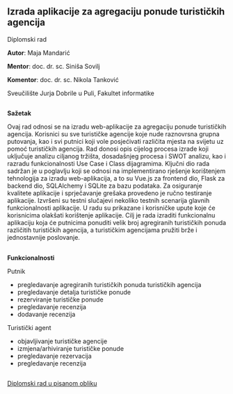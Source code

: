 
<br><h2><b>Izrada aplikacije za agregaciju ponude turističkih agencija</b></h2>

Diplomski rad

**Autor**: Maja Mandarić

**Mentor**: doc. dr. sc. Siniša Sovilj

**Komentor**: doc. dr. sc. Nikola Tanković

Sveučilište Jurja Dobrile u Puli, Fakultet informatike

<h2></h2>


<b>**Sažetak**</b>
<p>
Ovaj rad odnosi se na izradu web-aplikacije za agregaciju ponude turističkih agencija. Korisnici su sve turističke agencije koje nude raznovrsna grupna putovanja, kao i svi putnici koji vole posjećivati različita mjesta na svijetu uz pomoć turističkih agencija. Rad donosi opis cijelog procesa izrade koji uključuje analizu ciljanog tržišta, dosadašnjeg procesa i SWOT analizu, kao i razradu funkcionalnosti Use Case i Class dijagramima. Ključni dio rada sadržan je u poglavlju koji se odnosi na implementirano rješenje korištenjem tehnologija za izradu web-aplikacija, a to su Vue.js za frontend dio, Flask za backend dio, SQLAlchemy i SQLite za bazu podataka. Za osiguranje kvalitete aplikacije i sprječavanje grešaka provedeno je ručno testiranje aplikacije. Izvršeni su testni slučajevi nekoliko testnih scenarija glavnih funkcionalnosti aplikacije. U radu su prikazane i korisničke upute koje će korisnicima olakšati korištenje aplikacije. Cilj je rada izraditi funkcionalnu aplikaciju koja će putnicima ponuditi velik broj agregiranih turističkih ponuda različitih turističkih agencija, a turističkim agencijama pružiti brže i jednostavnije poslovanje.   
<h2></h2>

<b>**Funkcionalnosti**</b>

Putnik
- pregledavanje agregiranih turističkih ponuda turističkih agencija
- pregledavanje detalja turističke ponude
- rezerviranje turističke ponude
- pregledavanje recenzija
- dodavanje recenzija

Turistički agent
- objavljivanje turističke agencije
- izmjena/arhiviranje turističke ponude
- pregledavanje rezervacija
- pregledavanje recenzija

<h2></h2>

[Diplomski rad u pisanom obliku](https://github.com/mandaricmaja/aplikacija-za-agregaciju-ponude-turistickih-agencija/blob/main/Diplomski%20rad%20-%20pisana%20verzija.pdf)

